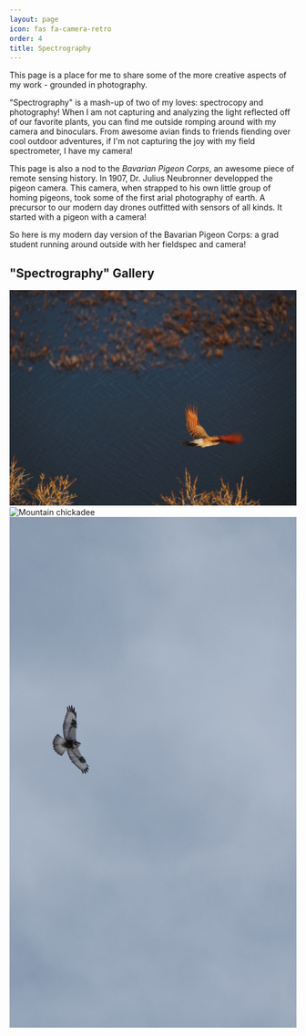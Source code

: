 ```yaml
---
layout: page
icon: fas fa-camera-retro
order: 4
title: Spectrography 
---
```

This page is a place for me to share some of the more creative aspects of my work - grounded in photography.

"Spectrography" is a mash-up of two of my loves: spectrocopy and photography! When I am not capturing and analyzing the light reflected off of our favorite plants, you can find me outside romping around with my camera and binoculars. From awesome avian finds to friends fiending over cool outdoor adventures, if I'm not capturing the joy with my field spectrometer, I have my camera! 

This page is also a nod to the *Bavarian Pigeon Corps*, an awesome piece of remote sensing history. In 1907, Dr. Julius Neubronner developped the pigeon camera. This camera, when strapped to his own little group of homing pigeons, took some of the first arial photography of earth. A precursor to our modern day drones outfitted with sensors of all kinds. It started with a pigeon with a camera! 

So here is my modern day version of the Bavarian Pigeon Corps: a grad student running around outside with her fieldspec and camera! 


## "Spectrography" Gallery

<div class="gallery-grid">
  <img src="/assets/lib/images/spectrography/flicker.JPG" alt="Northern Flicker">
  <img src="/assets/lib/images/spectrography/mountainchickadee.jpg" alt="Mountain chickadee">
  <img src="/assets/lib/images/spectrography/roughleghawk.JPG" alt="Roughleg Hawk">
</div>
